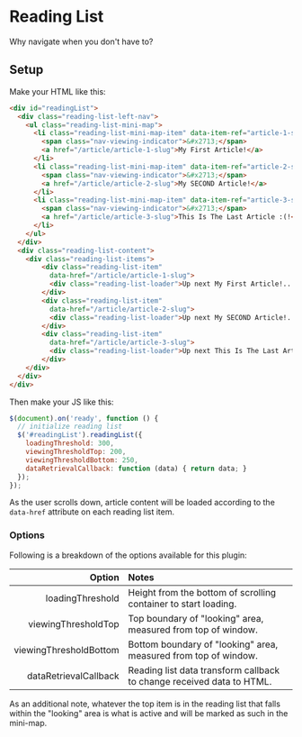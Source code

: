 # Reading List

Why navigate when you don't have to?

## Setup

Make your HTML like this:
```html
<div id="readingList">
  <div class="reading-list-left-nav">
    <ul class="reading-list-mini-map">
      <li class="reading-list-mini-map-item" data-item-ref="article-1-slug">
        <span class="nav-viewing-indicator">&#x2713;</span>
        <a href="/article/article-1-slug">My First Article!</a>
      </li>
      <li class="reading-list-mini-map-item" data-item-ref="article-2-slug">
        <span class="nav-viewing-indicator">&#x2713;</span>
        <a href="/article/article-2-slug">My SECOND Article!</a>
      </li>
      <li class="reading-list-mini-map-item" data-item-ref="article-3-slug">
        <span class="nav-viewing-indicator">&#x2713;</span>
        <a href="/article/article-3-slug">This Is The Last Article :(!</a>
      </li>
    </ul>
  </div>
  <div class="reading-list-content">
    <div class="reading-list-items">
        <div class="reading-list-item"
          data-href="/article/article-1-slug">
          <div class="reading-list-loader">Up next My First Article!...</div>
        </div>
        <div class="reading-list-item"
          data-href="/article/article-2-slug">
          <div class="reading-list-loader">Up next My SECOND Article!...</div>
        </div>
        <div class="reading-list-item"
          data-href="/article/article-3-slug">
          <div class="reading-list-loader">Up next This Is The Last Article :(!...</div>
        </div>
    </div>
  </div>
</div>
```

Then make your JS like this:
```javascript
$(document).on('ready', function () {
  // initialize reading list
  $('#readingList').readingList({
    loadingThreshold: 300,
    viewingThresholdTop: 200,
    viewingThresholdBottom: 250,
    dataRetrievalCallback: function (data) { return data; }
  });
});
```

As the user scrolls down, article content will be loaded according to the ```data-href```
attribute on each reading list item.

### Options
Following is a breakdown of the options available for this plugin:

| Option | Notes |
|--------:|:-------|
| loadingThreshold | Height from the bottom of scrolling container to start loading. |
| viewingThresholdTop | Top boundary of "looking" area, measured from top of window. |
| viewingThresholdBottom | Bottom boundary of "looking" area, measured from top of window. |
| dataRetrievalCallback | Reading list data transform callback to change received data to HTML. |

As an additional note, whatever the top item is in the reading list that falls within
the "looking" area is what is active and will be marked as such in the mini-map.
